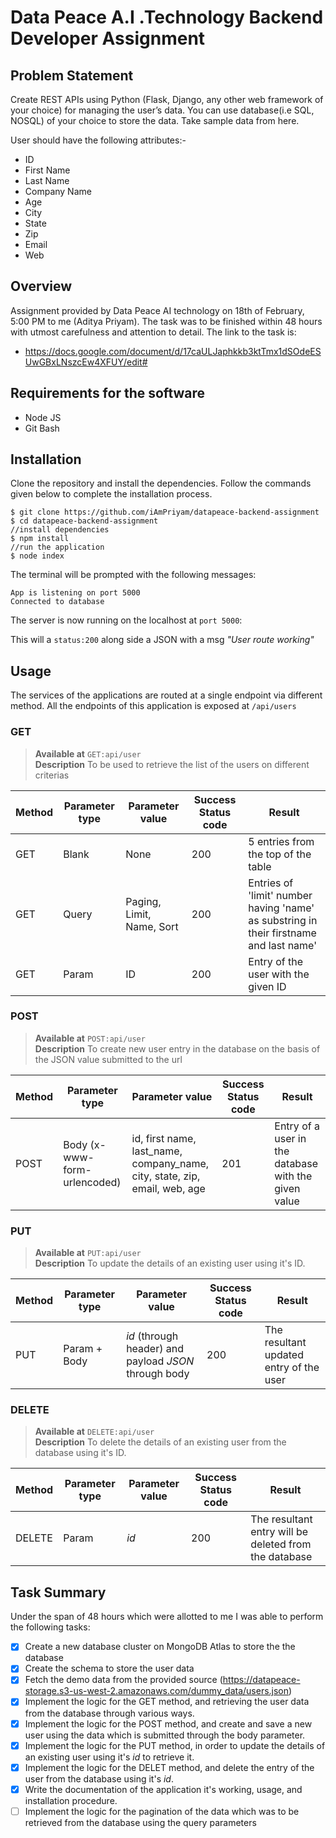# Data Peace A.I .Technology Backend Developer Assignment

## Problem Statement

Create REST APIs using Python (Flask, Django, any other web framework of your choice) for managing the user’s data. You can use database(i.e SQL, NOSQL) of your choice to store the data. Take sample data from here.

User should have the following attributes:-

- ID
- First Name
- Last Name
- Company Name
- Age
- City
- State
- Zip
- Email
- Web

## Overview

Assignment provided by Data Peace AI technology on 18th of February, 5:00 PM to me (Aditya Priyam). The task was to be finished within 48 hours with utmost carefulness and attention to detail. The link to the task is:

- https://docs.google.com/document/d/17caULJaphkkb3ktTmx1dSOdeESUwGBxLNszcEw4XFUY/edit#

## Requirements for the software

- Node JS
- Git Bash

## Installation

Clone the repository and install the dependencies. Follow the commands given below to complete the installation process.

```
$ git clone https://github.com/iAmPriyam/datapeace-backend-assignment
$ cd datapeace-backend-assignment
//install dependencies
$ npm install
//run the application
$ node index
```

The terminal will be prompted with the following messages:

```
App is listening on port 5000
Connected to database
```

The server is now running on the localhost at `port 5000`:

This will a `status:200` along side a JSON with a msg _"User route working"_

## Usage

The services of the applications are routed at a single endpoint via different method. All the endpoints of this application is exposed at `/api/users`

### GET

> **Available at** `GET:api/user` \
> **Description** To be used to retrieve the list of the users on different criterias

| Method | Parameter type | Parameter value           | Success Status code | Result                                                                                 |
| ------ | -------------- | ------------------------- | ------------------- | -------------------------------------------------------------------------------------- |
| GET    | Blank          | None                      | 200                 | 5 entries from the top of the table                                                    |
| GET    | Query          | Paging, Limit, Name, Sort | 200                 | Entries of 'limit' number having 'name' as substring in their firstname and last name' |
| GET    | Param          | ID                        | 200                 | Entry of the user with the given ID                                                    |

### POST

> **Available at** `POST:api/user` \
> **Description** To create new user entry in the database on the basis of the JSON value submitted to the url

| Method | Parameter type               | Parameter value                                                            | Success Status code | Result                                               |
| ------ | ---------------------------- | -------------------------------------------------------------------------- | ------------------- | ---------------------------------------------------- |
| POST   | Body (x-www-form-urlencoded) | id, first name, last_name, company_name, city, state, zip, email, web, age | 201                 | Entry of a user in the database with the given value |

### PUT

> **Available at** `PUT:api/user` \
> **Description** To update the details of an existing user using it's ID.

| Method | Parameter type | Parameter value                                       | Success Status code | Result                                  |
| ------ | -------------- | ----------------------------------------------------- | ------------------- | --------------------------------------- |
| PUT    | Param + Body   | _id_ (through header) and payload _JSON_ through body | 200                 | The resultant updated entry of the user |

### DELETE

> **Available at** `DELETE:api/user` \
> **Description** To delete the details of an existing user from the database using it's ID.

| Method | Parameter type | Parameter value | Success Status code | Result                                                |
| ------ | -------------- | --------------- | ------------------- | ----------------------------------------------------- |
| DELETE | Param          | _id_            | 200                 | The resultant entry will be deleted from the database |

## Task Summary

Under the span of 48 hours which were allotted to me I was able to perform the following tasks:

- [x] Create a new database cluster on MongoDB Atlas to store the the database
- [x] Create the schema to store the user data
- [x] Fetch the demo data from the provided source (https://datapeace-storage.s3-us-west-2.amazonaws.com/dummy_data/users.json)
- [x] Implement the logic for the GET method, and retrieving the user data from the database through various ways.
- [x] Implement the logic for the POST method, and create and save a new user using the data which is submitted through the body parameter.
- [x] Implement the logic for the PUT method, in order to update the details of an existing user using it's _id_ to retrieve it.
- [x] Implement the logic for the DELET method, and delete the entry of the user from the database using it's _id_.
- [x] Write the documentation of the application it's working, usage, and installation procedure.
- [ ] Implement the logic for the pagination of the data which was to be retrieved from the database using the query parameters
